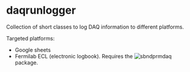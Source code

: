 # daqrunlogger

Collection of short classes to log DAQ information to different platforms.

Targeted platforms:
- Google sheets
- Fermilab ECL (electronic logbook). Requires the ![sbndprmdaq](https://github.com/marcodeltutto/SBNDPurityMonitorDAQ) package.
